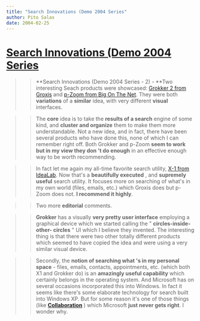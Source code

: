```yaml
---
title: "Search Innovations (Demo 2004 Series"
author: Pito Salas
date: 2004-02-25
---
```

# [Search Innovations (Demo 2004 Series](None)



>>

>> **Search Innovations (Demo 2004 Series - 2) - **Two interesting Seach
products were showcased: [Grokker 2 from
Groxis](<http://www.groxis.com/service/grok/index.html>) and [p-Zoom from Big
On The Net](<http://www.bigonthenet.com/news/press20040216.htm>). They were
both **variations** of a **similar** idea, with very different **visual**
interfaces.

>>

>>  
>
>>

>> The **core** idea is to take the **results of a search** engine of some
kind, and **cluster and organize** them to make them more understandable. Not
a new idea, and in fact, there have been several products who have done this,
none of which I can remember right off. Both Grokker and p-Zoom **seem to work
but in my view they don 't do enough** in an effective enough way to be worth
recommending.

>>

>>  
>
>>

>> In fact let me again my all-time favorite search utility, [X-1 from
IdeaLab](<http://www.x1.com/>). Now that's a **beautifully executed** , and
**supremely useful** search utility. It focuses more on searching of what's in
my own world (files, emails, etc.) which Groxis does but p-Zoom does not.  **I
recommend it highly**.

>>

>>  
>
>>

>> Two more **editorial** comments.

>>

>>  
>
>>

>> **Grokker** has a visually **very pretty user interface** employing a
graphical device which we started calling the " **circles-inside-other-
circles** " UI which I believe they invented. The interesting thing is that
there were two other totally different products which seemed to have copied
the idea and were using a very similar visual device.

>>

>>  
>
>>

>> Secondly, the **notion of searching what 's in my personal space** - files,
emails, contacts, appointments, etc. (which both X1 and Grokker do) is an
**amazingly useful capability** which certainly belongs in the operating
system. And Microsoft has on several occasions incorporated this into Windows.
In fact it seems like there's some elaborate technology for search built into
Windows XP. But for some reason it's one of those things (like
**[Collaboration](<http://www.eroom.com>)** ) which Microsoft **just never
gets right**. I wonder why.


